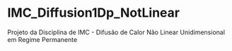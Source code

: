 IMC_Diffusion1Dp_NotLinear
==========================

Projeto da Disciplina de IMC - Difusão de Calor Não Linear Unidimensional em Regime Permanente
